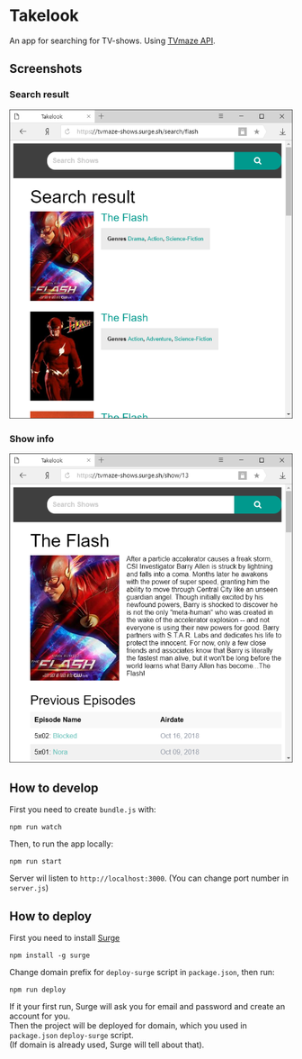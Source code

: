 # Takelook
An app for searching for TV-shows. Using [TVmaze API](http://www.tvmaze.com/api).

## Screenshots

### Search result
<img src="https://github.com/fortymorgan/takelook/blob/master/screenshots/Search.png" alt="Search" title="Search result" />

### Show info
<img src="https://github.com/fortymorgan/takelook/blob/master/screenshots/Show.png" alt="Show" title="Show info" />

## How to develop
First you need to create `bundle.js` with:
```
npm run watch
```
Then, to run the app locally:
```
npm run start
```
Server wil listen to `http://localhost:3000`. (You can change port number in `server.js`)

## How to deploy
First you need to install [Surge](http://surge.sh)
```
npm install -g surge
```
Change domain prefix for `deploy-surge` script in `package.json`, then run:
```
npm run deploy
```
If it your first run, Surge will ask you for email and password and create an account for you.  
Then the project will be deployed for domain, which you used in `package.json` `deploy-surge` script.  
(If domain is already used, Surge will tell about that).
